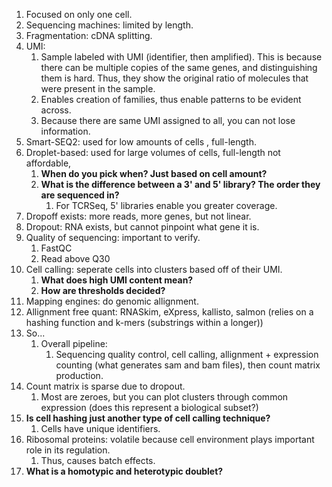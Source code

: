 1. Focused on only one cell. 
2. Sequencing machines: limited by length.
3. Fragmentation: cDNA splitting.
4. UMI:
	1. Sample labeled with UMI (identifier, then amplified). This is because there can be multiple copies of the same genes, and distinguishing them is hard. Thus, they show the original ratio of molecules that were present in the sample. 
	2. Enables creation of families, thus enable patterns to be evident across.
	3. Because there are same UMI assigned to all, you can not lose information.
5. Smart-SEQ2: used for low amounts of cells , full-length.
6. Droplet-based: used for large volumes of cells, full-length not affordable, 
	1. **When do you pick when? Just based on cell amount?**
	2. **What is the difference between a 3' and 5' library? The order they are sequenced in?**
		1. For TCRSeq, 5' libraries enable you greater coverage. 
7. Dropoff exists: more reads, more genes, but not linear.
8. Dropout: RNA exists, but cannot pinpoint what gene it is. 
9. Quality of sequencing: important to verify.
	1. FastQC
	2. Read above Q30
10. Cell calling: seperate cells into clusters based off of their UMI.
	1. **What does high UMI content mean?**
	2. **How are thresholds decided?**
11. Mapping engines: do genomic allignment. 
12. Allignment free quant: RNASkim, eXpress, kallisto, salmon (relies on a hashing function and k-mers (substrings within a longer))
13. So...
	1. Overall pipeline:
		1. Sequencing quality control, cell calling, allignment + expression counting (what generates sam and bam files), then count matrix production.
14. Count matrix is sparse due to dropout.
	1. Most are zeroes, but you can plot clusters through common expression (does this represent a biological subset?)
15. **Is cell hashing just another type of cell calling technique?**
	1. Cells have unique identifiers. 
16. Ribosomal proteins: volatile because cell environment plays important role in its regulation. 
	1. Thus, causes batch effects. 
17. **What is a homotypic and heterotypic doublet?**